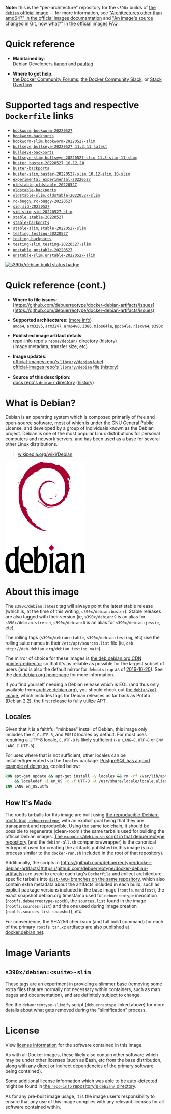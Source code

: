 <!--

********************************************************************************

WARNING:

    DO NOT EDIT "debian/README.md"

    IT IS AUTO-GENERATED

    (from the other files in "debian/" combined with a set of templates)

********************************************************************************

-->

**Note:** this is the "per-architecture" repository for the `s390x` builds of [the `debian` official image](https://hub.docker.com/_/debian) -- for more information, see ["Architectures other than amd64?" in the official images documentation](https://github.com/docker-library/official-images#architectures-other-than-amd64) and ["An image's source changed in Git, now what?" in the official images FAQ](https://github.com/docker-library/faq#an-images-source-changed-in-git-now-what).

# Quick reference

-	**Maintained by**:  
	Debian Developers [tianon](https://qa.debian.org/developer.php?login=tianon) and [paultag](https://qa.debian.org/developer.php?login=paultag)

-	**Where to get help**:  
	[the Docker Community Forums](https://forums.docker.com/), [the Docker Community Slack](https://dockr.ly/slack), or [Stack Overflow](https://stackoverflow.com/search?tab=newest&q=docker)

# Supported tags and respective `Dockerfile` links

-	[`bookworm`, `bookworm-20220527`](https://github.com/debuerreotype/docker-debian-artifacts/blob/4ce65bf28c63516e6a8ea03c4e8dee43d0555249/bookworm/Dockerfile)
-	[`bookworm-backports`](https://github.com/debuerreotype/docker-debian-artifacts/blob/4ce65bf28c63516e6a8ea03c4e8dee43d0555249/bookworm/backports/Dockerfile)
-	[`bookworm-slim`, `bookworm-20220527-slim`](https://github.com/debuerreotype/docker-debian-artifacts/blob/4ce65bf28c63516e6a8ea03c4e8dee43d0555249/bookworm/slim/Dockerfile)
-	[`bullseye`, `bullseye-20220527`, `11.3`, `11`, `latest`](https://github.com/debuerreotype/docker-debian-artifacts/blob/4ce65bf28c63516e6a8ea03c4e8dee43d0555249/bullseye/Dockerfile)
-	[`bullseye-backports`](https://github.com/debuerreotype/docker-debian-artifacts/blob/4ce65bf28c63516e6a8ea03c4e8dee43d0555249/bullseye/backports/Dockerfile)
-	[`bullseye-slim`, `bullseye-20220527-slim`, `11.3-slim`, `11-slim`](https://github.com/debuerreotype/docker-debian-artifacts/blob/4ce65bf28c63516e6a8ea03c4e8dee43d0555249/bullseye/slim/Dockerfile)
-	[`buster`, `buster-20220527`, `10.12`, `10`](https://github.com/debuerreotype/docker-debian-artifacts/blob/4ce65bf28c63516e6a8ea03c4e8dee43d0555249/buster/Dockerfile)
-	[`buster-backports`](https://github.com/debuerreotype/docker-debian-artifacts/blob/4ce65bf28c63516e6a8ea03c4e8dee43d0555249/buster/backports/Dockerfile)
-	[`buster-slim`, `buster-20220527-slim`, `10.12-slim`, `10-slim`](https://github.com/debuerreotype/docker-debian-artifacts/blob/4ce65bf28c63516e6a8ea03c4e8dee43d0555249/buster/slim/Dockerfile)
-	[`experimental`, `experimental-20220527`](https://github.com/debuerreotype/docker-debian-artifacts/blob/4ce65bf28c63516e6a8ea03c4e8dee43d0555249/experimental/Dockerfile)
-	[`oldstable`, `oldstable-20220527`](https://github.com/debuerreotype/docker-debian-artifacts/blob/4ce65bf28c63516e6a8ea03c4e8dee43d0555249/oldstable/Dockerfile)
-	[`oldstable-backports`](https://github.com/debuerreotype/docker-debian-artifacts/blob/4ce65bf28c63516e6a8ea03c4e8dee43d0555249/oldstable/backports/Dockerfile)
-	[`oldstable-slim`, `oldstable-20220527-slim`](https://github.com/debuerreotype/docker-debian-artifacts/blob/4ce65bf28c63516e6a8ea03c4e8dee43d0555249/oldstable/slim/Dockerfile)
-	[`rc-buggy`, `rc-buggy-20220527`](https://github.com/debuerreotype/docker-debian-artifacts/blob/4ce65bf28c63516e6a8ea03c4e8dee43d0555249/rc-buggy/Dockerfile)
-	[`sid`, `sid-20220527`](https://github.com/debuerreotype/docker-debian-artifacts/blob/4ce65bf28c63516e6a8ea03c4e8dee43d0555249/sid/Dockerfile)
-	[`sid-slim`, `sid-20220527-slim`](https://github.com/debuerreotype/docker-debian-artifacts/blob/4ce65bf28c63516e6a8ea03c4e8dee43d0555249/sid/slim/Dockerfile)
-	[`stable`, `stable-20220527`](https://github.com/debuerreotype/docker-debian-artifacts/blob/4ce65bf28c63516e6a8ea03c4e8dee43d0555249/stable/Dockerfile)
-	[`stable-backports`](https://github.com/debuerreotype/docker-debian-artifacts/blob/4ce65bf28c63516e6a8ea03c4e8dee43d0555249/stable/backports/Dockerfile)
-	[`stable-slim`, `stable-20220527-slim`](https://github.com/debuerreotype/docker-debian-artifacts/blob/4ce65bf28c63516e6a8ea03c4e8dee43d0555249/stable/slim/Dockerfile)
-	[`testing`, `testing-20220527`](https://github.com/debuerreotype/docker-debian-artifacts/blob/4ce65bf28c63516e6a8ea03c4e8dee43d0555249/testing/Dockerfile)
-	[`testing-backports`](https://github.com/debuerreotype/docker-debian-artifacts/blob/4ce65bf28c63516e6a8ea03c4e8dee43d0555249/testing/backports/Dockerfile)
-	[`testing-slim`, `testing-20220527-slim`](https://github.com/debuerreotype/docker-debian-artifacts/blob/4ce65bf28c63516e6a8ea03c4e8dee43d0555249/testing/slim/Dockerfile)
-	[`unstable`, `unstable-20220527`](https://github.com/debuerreotype/docker-debian-artifacts/blob/4ce65bf28c63516e6a8ea03c4e8dee43d0555249/unstable/Dockerfile)
-	[`unstable-slim`, `unstable-20220527-slim`](https://github.com/debuerreotype/docker-debian-artifacts/blob/4ce65bf28c63516e6a8ea03c4e8dee43d0555249/unstable/slim/Dockerfile)

[![s390x/debian build status badge](https://img.shields.io/jenkins/s/https/doi-janky.infosiftr.net/job/multiarch/job/s390x/job/debian.svg?label=s390x/debian%20%20build%20job)](https://doi-janky.infosiftr.net/job/multiarch/job/s390x/job/debian/)

# Quick reference (cont.)

-	**Where to file issues**:  
	[https://github.com/debuerreotype/docker-debian-artifacts/issues](https://github.com/debuerreotype/docker-debian-artifacts/issues)

-	**Supported architectures**: ([more info](https://github.com/docker-library/official-images#architectures-other-than-amd64))  
	[`amd64`](https://hub.docker.com/r/amd64/debian/), [`arm32v5`](https://hub.docker.com/r/arm32v5/debian/), [`arm32v7`](https://hub.docker.com/r/arm32v7/debian/), [`arm64v8`](https://hub.docker.com/r/arm64v8/debian/), [`i386`](https://hub.docker.com/r/i386/debian/), [`mips64le`](https://hub.docker.com/r/mips64le/debian/), [`ppc64le`](https://hub.docker.com/r/ppc64le/debian/), [`riscv64`](https://hub.docker.com/r/riscv64/debian/), [`s390x`](https://hub.docker.com/r/s390x/debian/)

-	**Published image artifact details**:  
	[repo-info repo's `repos/debian/` directory](https://github.com/docker-library/repo-info/blob/master/repos/debian) ([history](https://github.com/docker-library/repo-info/commits/master/repos/debian))  
	(image metadata, transfer size, etc)

-	**Image updates**:  
	[official-images repo's `library/debian` label](https://github.com/docker-library/official-images/issues?q=label%3Alibrary%2Fdebian)  
	[official-images repo's `library/debian` file](https://github.com/docker-library/official-images/blob/master/library/debian) ([history](https://github.com/docker-library/official-images/commits/master/library/debian))

-	**Source of this description**:  
	[docs repo's `debian/` directory](https://github.com/docker-library/docs/tree/master/debian) ([history](https://github.com/docker-library/docs/commits/master/debian))

# What is Debian?

Debian is an operating system which is composed primarily of free and open-source software, most of which is under the GNU General Public License, and developed by a group of individuals known as the Debian project. Debian is one of the most popular Linux distributions for personal computers and network servers, and has been used as a base for several other Linux distributions.

> [wikipedia.org/wiki/Debian](https://en.wikipedia.org/wiki/Debian)

![logo](https://raw.githubusercontent.com/docker-library/docs/b449be7df57e9ed9086bb5821bfb5d6cdc5d67a4/debian/logo.png)

# About this image

The `s390x/debian:latest` tag will always point the latest stable release (which is, at the time of this writing, `s390x/debian:buster`). Stable releases are also tagged with their version (ie, `s390x/debian:9` is an alias for `s390x/debian:stretch`, `s390x/debian:8` is an alias for `s390x/debian:jessie`, etc).

The rolling tags (`s390x/debian:stable`, `s390x/debian:testing`, etc) use the rolling suite names in their `/etc/apt/sources.list` file (ie, `deb http://deb.debian.org/debian testing main`).

The mirror of choice for these images is [the deb.debian.org CDN pointer/redirector](https://deb.debian.org) so that it's as reliable as possible for the largest subset of users (and is also the default mirror for `debootstrap` as of [2016-10-20](https://anonscm.debian.org/cgit/d-i/debootstrap.git/commit/?id=9e8bc60ad1ccf3a25ce7890526b70059f3e770de)). See the [deb.debian.org homepage](https://deb.debian.org) for more information.

If you find yourself needing a Debian release which is EOL (and thus only available from [archive.debian.org](http://archive.debian.org)), you should check out [the `debian/eol` image](https://hub.docker.com/r/debian/eol/), which includes tags for Debian releases as far back as Potato (Debian 2.2), the first release to fully utilize APT.

## Locales

Given that it is a faithful "minbase" install of Debian, this image only includes the `C`, `C.UTF-8`, and `POSIX` locales by default. For most uses requiring a UTF-8 locale, `C.UTF-8` is likely sufficient (`-e LANG=C.UTF-8` or `ENV LANG C.UTF-8`).

For uses where that is not sufficient, other locales can be installed/generated via the `locales` package. [PostgreSQL has a good example of doing so](https://github.com/docker-library/postgres/blob/69bc540ecfffecce72d49fa7e4a46680350037f9/9.6/Dockerfile#L21-L24), copied below:

```dockerfile
RUN apt-get update && apt-get install -y locales && rm -rf /var/lib/apt/lists/* \
	&& localedef -i en_US -c -f UTF-8 -A /usr/share/locale/locale.alias en_US.UTF-8
ENV LANG en_US.utf8
```

## How It's Made

The rootfs tarballs for this image are built using [the reproducible-Debian-rootfs tool, `debuerreotype`](https://github.com/debuerreotype/debuerreotype), with an explicit goal being that they are transparent and reproducible. Using the same toolchain, it should be possible to regenerate (clean-room!) the same tarballs used for building the official Debian images. [The `examples/debian.sh` script in that debuerreotype repository](https://github.com/debuerreotype/debuerreotype/blob/master/examples/debian.sh) (and the `debian-all.sh` companion/wrapper) is the canonical entrypoint used for creating the artifacts published in this image (via a process similar to the `docker-run.sh` included in the root of that repository).

Additionally, the scripts in [https://github.com/debuerreotype/docker-debian-artifacts](https://github.com/debuerreotype/docker-debian-artifacts) are used to create each tag's `Dockerfile` and collect architecture-specific tarballs into [`dist-ARCH` branches on the same repository](https://github.com/debuerreotype/docker-debian-artifacts/branches), which also contain extra metadata about the artifacts included in each build, such as explicit package versions included in the base image (`rootfs.manifest`), the exact snapshot.debian.org timestamp used for `debuerreotype` invocation (`rootfs.debuerreotype-epoch`), the `sources.list` found in the image (`rootfs.sources-list`) and the one used during image creation (`rootfs.sources-list-snapshot`), etc.

For convenience, the SHA256 checksum (and full build command) for each of the primary `rootfs.tar.xz` artifacts are also published at [docker.debian.net](https://docker.debian.net/).

# Image Variants

## `s390x/debian:<suite>-slim`

These tags are an experiment in providing a slimmer base (removing some extra files that are normally not necessary within containers, such as man pages and documentation), and are definitely subject to change.

See the `debuerreotype-slimify` script (`debuerreotype` linked above) for more details about what gets removed during the "slimification" process.

# License

View [license information](https://www.debian.org/social_contract#guidelines) for the software contained in this image.

As with all Docker images, these likely also contain other software which may be under other licenses (such as Bash, etc from the base distribution, along with any direct or indirect dependencies of the primary software being contained).

Some additional license information which was able to be auto-detected might be found in [the `repo-info` repository's `debian/` directory](https://github.com/docker-library/repo-info/tree/master/repos/debian).

As for any pre-built image usage, it is the image user's responsibility to ensure that any use of this image complies with any relevant licenses for all software contained within.
